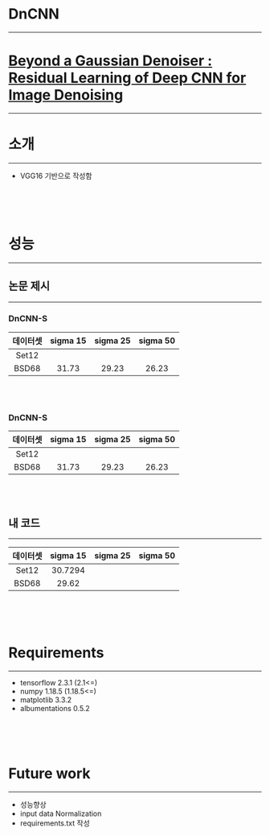 # DnCNN
---
# [Beyond a Gaussian Denoiser : Residual Learning of Deep CNN for Image Denoising](https://arxiv.org/pdf/1608.03981.pdf)
---

# 소개
---
- VGG16 기반으로 작성함

<br>
<br>
<br>

# 성능
---
## 논문 제시
---
### DnCNN-S
|데이터셋|sigma 15|sigma 25|sigma 50|
|:---:|:---:|:---:|:---:|
|Set12||||
|BSD68|31.73|29.23|26.23 |

<br>
<br>

### DnCNN-S
|데이터셋|sigma 15|sigma 25|sigma 50|
|:---:|:---:|:---:|:---:|
|Set12||||
|BSD68|31.73|29.23|26.23 |

<br>
<br>

## 내 코드
---
|데이터셋|sigma 15|sigma 25|sigma 50|
|:---:|:---:|:---:|:---:|
|Set12|30.7294|||
|BSD68|29.62|||

<br>
<br>
<br>

# Requirements
---
- tensorflow 2.3.1 (2.1<=) 
- numpy 1.18.5 (1.18.5<=) 
- matplotlib 3.3.2
- albumentations 0.5.2


<br>
<br>
<br>

# Future work
---
- 성능향상
- input data Normalization 
- requirements.txt 작성